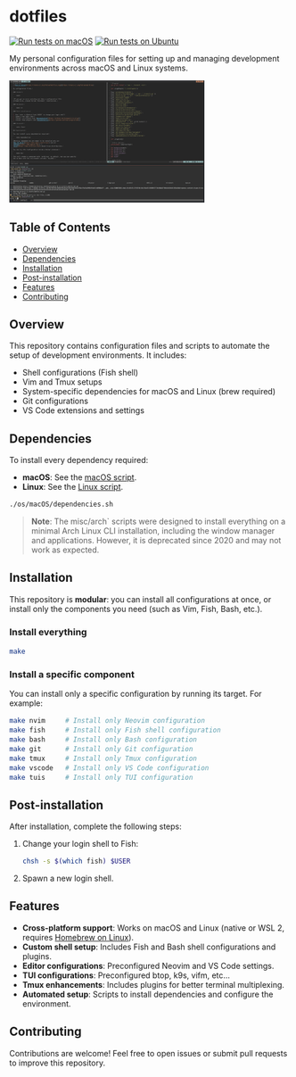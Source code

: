 # dotfiles

[![Run tests on macOS](https://github.com/foliea/dotfiles/actions/workflows/test-macOS.yml/badge.svg)](https://github.com/foliea/dotfiles/actions/workflows/test-macOS.yml)
[![Run tests on Ubuntu](https://github.com/foliea/dotfiles/actions/workflows/test-ubuntu.yml/badge.svg)](https://github.com/foliea/dotfiles/actions/workflows/test-ubuntu.yml)

My personal configuration files for setting up and managing development environments across macOS and Linux systems.

<img src="/misc/images/env.png" width="350"/>

## Table of Contents

- [Overview](#overview)
- [Dependencies](#dependencies)
- [Installation](#installation)
- [Post-installation](#post-installation)
- [Features](#features)
- [Contributing](#contributing)

## Overview

This repository contains configuration files and scripts to automate the setup of development environments. It includes:

- Shell configurations (Fish shell)
- Vim and Tmux setups
- System-specific dependencies for macOS and Linux (brew required)
- Git configurations
- VS Code extensions and settings

## Dependencies

To install every dependency required:

- **macOS**: See the [macOS script](os/macOS/dependencies.sh).
- **Linux**: See the [Linux script](os/linux/dependencies.sh).

```bash
./os/macOS/dependencies.sh
```

> **Note**: The misc/arch` scripts were designed to install everything on a minimal Arch Linux CLI installation, including the window manager and applications. However, it is deprecated since 2020 and may not work as expected.

## Installation

This repository is **modular**: you can install all configurations at once, or install only the components you need (such as Vim, Fish, Bash, etc.).

### Install everything

```bash
make
```

### Install a specific component

You can install only a specific configuration by running its target. For example:

```bash
make nvim     # Install only Neovim configuration
make fish     # Install only Fish shell configuration
make bash     # Install only Bash configuration
make git      # Install only Git configuration
make tmux     # Install only Tmux configuration
make vscode   # Install only VS Code configuration
make tuis     # Install only TUI configuration
```

## Post-installation

After installation, complete the following steps:

1. Change your login shell to Fish:
   ```bash
   chsh -s $(which fish) $USER
   ```
2. Spawn a new login shell.

## Features

- **Cross-platform support**: Works on macOS and Linux (native or WSL 2, requires
[Homebrew on Linux](https://docs.brew.sh/Homebrew-on-Linux)).
- **Custom shell setup**: Includes Fish and Bash shell configurations and plugins.
- **Editor configurations**: Preconfigured Neovim and VS Code settings.
- **TUI configurations**: Preconfigured btop, k9s, vifm, etc...
- **Tmux enhancements**: Includes plugins for better terminal multiplexing.
- **Automated setup**: Scripts to install dependencies and configure the environment.

## Contributing

Contributions are welcome! Feel free to open issues or submit pull requests to improve this repository.
